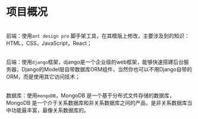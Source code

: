 # 项目概况

<br>前端：使用`ant design pro` 脚手架工具，在其模版上修改，主要涉及到的知识：HTML，CSS，JavaScript，React；

<br>后端：使用`django`框架，django是一个企业级的web框架，能够快速搭建后台服务器，Django的Model层自带数据库ORM组件，当然你也可以不用Django自带的ORM，而是使用其它访问技术；

<br>数据库：使用`mongoDB`，MongoDB 是一个基于分布式文件存储的数据库，MongoDB 是一个介于关系数据库和非关系数据库之间的产品，是非关系数据库当中功能最丰富，最像关系数据库的。

